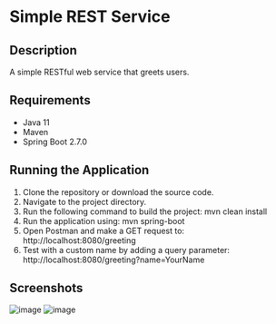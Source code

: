 # Simple REST Service

## Description
A simple RESTful web service that greets users.

## Requirements
- Java 11
- Maven
- Spring Boot 2.7.0

## Running the Application
1. Clone the repository or download the source code.
2. Navigate to the project directory.
3. Run the following command to build the project: mvn clean install
4. Run the application using: mvn spring-boot
5. Open Postman and make a GET request to: http://localhost:8080/greeting
6. Test with a custom name by adding a query parameter: http://localhost:8080/greeting?name=YourName

## Screenshots
![image](https://github.com/user-attachments/assets/54171b43-b863-4378-b580-746baed7bb37)
![image](https://github.com/user-attachments/assets/f4879350-b223-4087-899e-b8976d8db69d)




